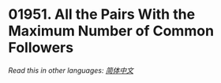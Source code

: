 # 01951. All the Pairs With the Maximum Number of Common Followers

  _Read this in other languages:_
    [_简体中文_](README.zh-CN.md)

